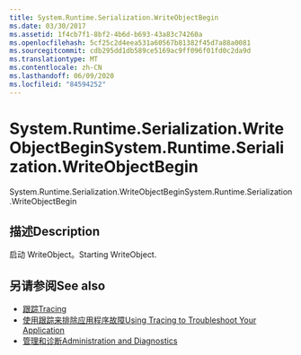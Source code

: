 ```yaml
---
title: System.Runtime.Serialization.WriteObjectBegin
ms.date: 03/30/2017
ms.assetid: 1f4cb7f1-8bf2-4b6d-b693-43a83c74260a
ms.openlocfilehash: 5cf25c2d4eea531a60567b81382f45d7a88a0081
ms.sourcegitcommit: cdb295dd1db589ce5169ac9ff096f01fd0c2da9d
ms.translationtype: MT
ms.contentlocale: zh-CN
ms.lasthandoff: 06/09/2020
ms.locfileid: "84594252"
---
```

# <a name="systemruntimeserializationwriteobjectbegin"></a><span data-ttu-id="98b98-102">System.Runtime.Serialization.WriteObjectBegin</span><span class="sxs-lookup"><span data-stu-id="98b98-102">System.Runtime.Serialization.WriteObjectBegin</span></span>
<span data-ttu-id="98b98-103">System.Runtime.Serialization.WriteObjectBegin</span><span class="sxs-lookup"><span data-stu-id="98b98-103">System.Runtime.Serialization.WriteObjectBegin</span></span>  
  
## <a name="description"></a><span data-ttu-id="98b98-104">描述</span><span class="sxs-lookup"><span data-stu-id="98b98-104">Description</span></span>  
 <span data-ttu-id="98b98-105">启动 WriteObject。</span><span class="sxs-lookup"><span data-stu-id="98b98-105">Starting WriteObject.</span></span>  
  
## <a name="see-also"></a><span data-ttu-id="98b98-106">另请参阅</span><span class="sxs-lookup"><span data-stu-id="98b98-106">See also</span></span>

- [<span data-ttu-id="98b98-107">跟踪</span><span class="sxs-lookup"><span data-stu-id="98b98-107">Tracing</span></span>](index.md)
- [<span data-ttu-id="98b98-108">使用跟踪来排除应用程序故障</span><span class="sxs-lookup"><span data-stu-id="98b98-108">Using Tracing to Troubleshoot Your Application</span></span>](using-tracing-to-troubleshoot-your-application.md)
- [<span data-ttu-id="98b98-109">管理和诊断</span><span class="sxs-lookup"><span data-stu-id="98b98-109">Administration and Diagnostics</span></span>](../index.md)
